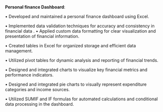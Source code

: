 **Personal finance Dashboard**:

•	Developed and maintained a personal finance dashboard using Excel.

•	Implemented data validation techniques for accuracy and consistency in financial data
.
•	Applied custom data formatting for clear visualization and presentation of financial information.

•	Created tables in Excel for organized storage and efficient data management.

•	Utilized pivot tables for dynamic analysis and reporting of financial trends.

•	Designed and integrated charts to visualize key financial metrics and performance indicators.

•	Designed and integrated pie charts to visually represent expenditure categories and income sources.

•	Utilized SUMIF and IF formulas for automated calculations and conditional data processing in the dashboard.
